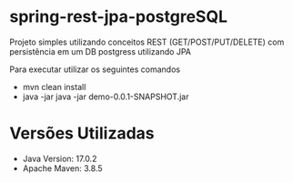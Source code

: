 # spring-rest-jpa-postgreSQL
Projeto simples utilizando conceitos REST (GET/POST/PUT/DELETE) com persistência em um DB postgress utilizando JPA

Para executar utilizar os seguintes comandos
- mvn clean install
- java -jar java -jar demo-0.0.1-SNAPSHOT.jar

# Versões Utilizadas
- Java Version: 17.0.2
- Apache Maven: 3.8.5
